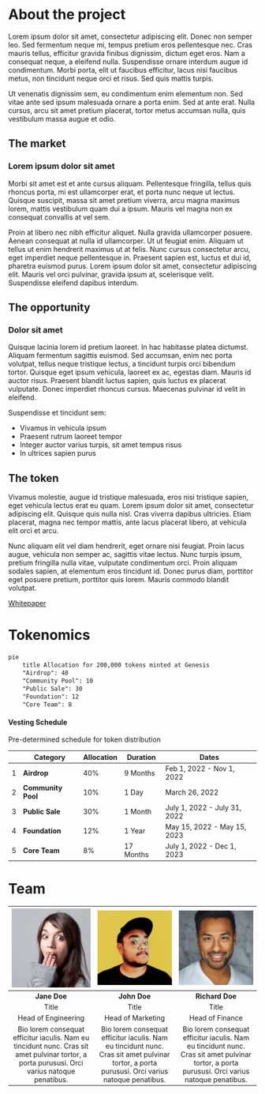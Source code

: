 # About the project

Lorem ipsum dolor sit amet, consectetur adipiscing elit. Donec non semper leo. Sed fermentum neque mi, tempus pretium eros pellentesque nec. Cras mauris tellus, efficitur gravida finibus dignissim, dictum eget eros. Nam a consequat neque, a eleifend nulla. Suspendisse ornare interdum augue id condimentum. Morbi porta, elit ut faucibus efficitur, lacus nisi faucibus metus, non tincidunt neque orci et risus. Sed quis mattis turpis.

Ut venenatis dignissim sem, eu condimentum enim elementum non. Sed vitae ante sed ipsum malesuada ornare a porta enim. Sed at ante erat. Nulla cursus, arcu sit amet pretium placerat, tortor metus accumsan nulla, quis vestibulum massa augue et odio.

## The market
### Lorem ipsum dolor sit amet

Morbi sit amet est et ante cursus aliquam. Pellentesque fringilla, tellus quis rhoncus porta, mi est ullamcorper erat, et porta nunc neque ut lectus. Quisque suscipit, massa sit amet pretium viverra, arcu magna maximus lorem, mattis vestibulum quam dui a ipsum. Mauris vel magna non ex consequat convallis at vel sem.

Proin at libero nec nibh efficitur aliquet. Nulla gravida ullamcorper posuere. Aenean consequat at nulla id ullamcorper. Ut ut feugiat enim. Aliquam ut tellus ut enim hendrerit maximus ut at felis. Nunc cursus consectetur arcu, eget imperdiet neque pellentesque in. Praesent sapien est, luctus et dui id, pharetra euismod purus. Lorem ipsum dolor sit amet, consectetur adipiscing elit. Mauris vel orci pulvinar, gravida ipsum at, scelerisque velit. Suspendisse eleifend dapibus interdum.

## The opportunity
### Dolor sit amet

Quisque lacinia lorem id pretium laoreet. In hac habitasse platea dictumst. Aliquam fermentum sagittis euismod. Sed accumsan, enim nec porta volutpat, tellus neque tristique lectus, a tincidunt turpis orci bibendum tortor. Quisque eget ipsum vehicula, laoreet ex ac, egestas diam. Mauris id auctor risus. Praesent blandit luctus sapien, quis luctus ex placerat vulputate. Donec imperdiet rhoncus cursus. Maecenas pulvinar id velit in eleifend.

Suspendisse et tincidunt sem:
- Vivamus in vehicula ipsum
- Praesent rutrum laoreet tempor
- Integer auctor varius turpis, sit amet tempus risus
- In ultrices sapien purus

## The token

Vivamus molestie, augue id tristique malesuada, eros nisi tristique sapien, eget vehicula lectus erat eu quam. Lorem ipsum dolor sit amet, consectetur adipiscing elit. Quisque quis nulla nisl. Cras viverra dapibus ultricies. Etiam placerat, magna nec tempor mattis, ante lacus placerat libero, at vehicula elit orci et arcu.

Nunc aliquam elit vel diam hendrerit, eget ornare nisi feugiat. Proin lacus augue, vehicula non semper ac, sagittis vitae lectus. Nunc turpis ipsum, pretium fringilla nulla vitae, vulputate condimentum orci. Proin aliquam sodales sapien, at elementum eros tincidunt id. Donec purus diam, porttitor eget posuere pretium, porttitor quis lorem. Mauris commodo blandit volutpat.




[Whitepaper](https://whitepaper.ignite.com)




# Tokenomics

```mermaid
pie
    title Allocation for 200,000 tokens minted at Genesis
    "Airdrop": 40
    "Community Pool": 10
    "Public Sale": 30
    "Foundation": 12
    "Core Team": 8
```

#### Vesting Schedule

Pre-determined schedule for token distribution

|   | Category           | Allocation | Duration | Dates                       |
|---|--------------------|------------|----------|-----------------------------|
| 1 | **Airdrop**        | 40%        | 9 Months | Feb 1, 2022 - Nov 1, 2022   |
| 2 | **Community Pool** | 10%        | 1 Day | March 26, 2022                 |
| 3 | **Public Sale**    | 30%        | 1 Month | July 1, 2022 - July 31, 2022 |
| 4 | **Foundation**     | 12%        | 1 Year | May 15, 2022 - May 15, 2023   |
| 5 | **Core Team**      | 8%         | 17 Months | July 1, 2022 - Dec 1, 2023 |




# Team

| ![Team Member 1](images/Team_member_1.png) | ![Team Member 2](images/Team_member_2.png) | ![Team Member 3](images/Team_member_3.png) |
|:------------------------------------------:|:------------------------------------------:|:------------------------------------------:|
| **Jane Doe**                               | **John Doe**                               | **Richard Doe**                            |
| Title                                      | Title                                      | Title                                      |
| Head of Engineering                        | Head of Marketing                          | Head of Finance                            |
| Bio lorem consequat efficitur iaculis. Nam eu tincidunt nunc. Cras sit amet pulvinar tortor, a porta purususi. Orci varius natoque penatibus. | Bio lorem consequat efficitur iaculis. Nam eu tincidunt nunc. Cras sit amet pulvinar tortor, a porta purususi. Orci varius natoque penatibus. | Bio lorem consequat efficitur iaculis. Nam eu tincidunt nunc. Cras sit amet pulvinar tortor, a porta purususi. Orci varius natoque penatibus. |
